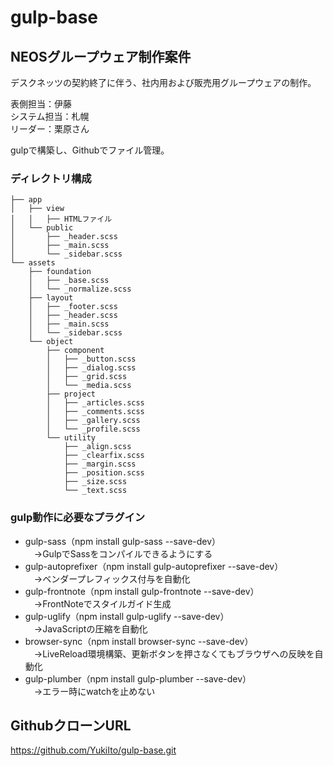 # gulp-base

## NEOSグループウェア制作案件

デスクネッツの契約終了に伴う、社内用および販売用グループウェアの制作。

表側担当：伊藤  
システム担当：札幌  
リーダー：栗原さん  

gulpで構築し、Githubでファイル管理。

### ディレクトリ構成

```
├── app  
│   ├── view  
│   │   ├── HTMLファイル  
│   └── public  
│       ├── _header.scss  
│       ├── _main.scss  
│       └── _sidebar.scss   
└── assets  
    ├── foundation  
    │   ├── _base.scss  
    │   └── _normalize.scss  
    ├── layout  
    │   ├── _footer.scss  
    │   ├── _header.scss  
    │   ├── _main.scss  
    │   └── _sidebar.scss  
    └── object  
        ├── component  
        │   ├── _button.scss  
        │   ├── _dialog.scss  
        │   ├── _grid.scss  
        │   └── _media.scss  
        ├── project  
        │   ├── _articles.scss  
        │   ├── _comments.scss  
        │   ├── _gallery.scss  
        │   └── _profile.scss  
        └── utility  
            ├── _align.scss  
            ├── _clearfix.scss  
            ├── _margin.scss  
            ├── _position.scss  
            ├── _size.scss  
            └── _text.scss  
```

### gulp動作に必要なプラグイン

- gulp-sass（npm install gulp-sass --save-dev）  
　→GulpでSassをコンパイルできるようにする
- gulp-autoprefixer（npm install gulp-autoprefixer --save-dev）  
　→ベンダープレフィックス付与を自動化
- gulp-frontnote（npm install gulp-frontnote --save-dev）  
　→FrontNoteでスタイルガイド生成
- gulp-uglify（npm install gulp-uglify --save-dev）  
　→JavaScriptの圧縮を自動化
- browser-sync（npm install browser-sync --save-dev）  
　→LiveReload環境構築、更新ボタンを押さなくてもブラウザへの反映を自動化
- gulp-plumber（npm install gulp-plumber --save-dev）  
　→エラー時にwatchを止めない

## GithubクローンURL

https://github.com/YukiIto/gulp-base.git
